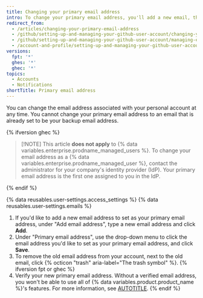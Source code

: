 ```yaml
---
title: Changing your primary email address
intro: To change your primary email address, you'll add a new email, then delete the old one.
redirect_from:
  - /articles/changing-your-primary-email-address
  - /github/setting-up-and-managing-your-github-user-account/changing-your-primary-email-address
  - /github/setting-up-and-managing-your-github-user-account/managing-email-preferences/changing-your-primary-email-address
  - /account-and-profile/setting-up-and-managing-your-github-user-account/managing-email-preferences/changing-your-primary-email-address
versions:
  fpt: '*'
  ghes: '*'
  ghec: '*'
topics:
  - Accounts
  - Notifications
shortTitle: Primary email address
---
```


You can change the email address associated with your personal account at any time. You cannot change your primary email address to an email that is already set to be your backup email address.

{% ifversion ghec %}

>[!NOTE] This article **does not apply** to {% data variables.enterprise.prodname_managed_users %}. To change your email address as a {% data variables.enterprise.prodname_managed_user %}, contact the administrator for your company's identity provider (IdP). Your primary email address is the first one assigned to you in the IdP.

{% endif %}

{% data reusables.user-settings.access_settings %}
{% data reusables.user-settings.emails %}
1. If you'd like to add a new email address to set as your primary email address, under "Add email address", type a new email address and click **Add**.
1. Under "Primary email address", use the drop-down menu to click the email address you'd like to set as your primary email address, and click **Save**.
1. To remove the old email address from your account, next to the old email, click {% octicon "trash" aria-label="The trash symbol" %}.
{% ifversion fpt or ghec %}
1. Verify your new primary email address. Without a verified email address, you won't be able to use all of {% data variables.product.product_name %}'s features. For more information, see [AUTOTITLE](/account-and-profile/setting-up-and-managing-your-personal-account-on-github/managing-email-preferences/verifying-your-email-address).
{% endif %}

